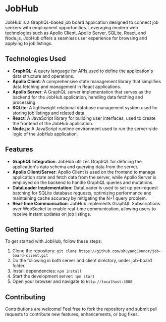 # JobHub

JobHub is a GraphQL-based job board application designed to connect job seekers with employment opportunities. Leveraging modern web technologies such as Apollo Client, Apollo Server, SQLite, React, and Node.js, JobHub offers a seamless user experience for browsing and applying to job listings.

## Technologies Used

- **GraphQL**: A query language for APIs used to define the application's data structure and operations.
- **Apollo Client**: A comprehensive state management library that simplifies data fetching and management in React applications.
- **Apollo Server**: A GraphQL server implementation that serves as the backend for the JobHub application, handling data fetching and processing.
- **SQLite**: A lightweight relational database management system used for storing job listings and related data.
- **React**: A JavaScript library for building user interfaces, used to create the frontend of the JobHub application.
- **Node.js**: A JavaScript runtime environment used to run the server-side logic of the JobHub application.

## Features

- **GraphQL Integration**: JobHub utilizes GraphQL for defining the application's data schema and querying data from the server.
- **Apollo Client/Server**: Apollo Client is used on the frontend to manage application state and fetch data from the server, while Apollo Server is employed on the backend to handle GraphQL queries and mutations.
- **DataLoader Implementation**: DataLoader is used to set up per-request batching for SQLite database requests, optimizing performance and maintaining cache accuracy by mitigating the N+1 query problem.
- **Real-time Communication**: JobHub implements GraphQL Subscriptions over WebSocket to enable real-time communication, allowing users to receive instant updates on job listings.

## Getting Started

To get started with JobHub, follow these steps:

1. Clone the repository: `git clone https://github.com/shuyangConnor/job-board-client.git`
2. Do the following in both server and client directory, under job-board folder.
3. Install dependencies: `npm install`
4. Start the development server: `npm start`
5. Open your browser and navigate to `http://localhost:3000`

## Contributing

Contributions are welcome! Feel free to fork the repository and submit pull requests to contribute new features, enhancements, or bug fixes.
